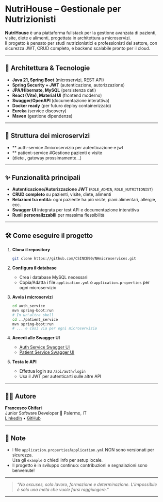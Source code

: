 # NutriHouse – Gestionale per Nutrizionisti

**NutriHouse** è una piattaforma fullstack per la gestione avanzata di pazienti, visite, diete e alimenti, progettata in architettura a microservizi.  
Il progetto è pensato per studi nutrizionistici e professionisti del settore, con sicurezza JWT, CRUD completo, e backend scalabile pronto per il cloud.

---

## 🚀 Architettura & Tecnologie

- **Java 21, Spring Boot** (microservizi, REST API)
- **Spring Security + JWT** (autenticazione, autorizzazione)
- **JPA/Hibernate, MySQL** (persistenza dati)
- **React (Vite), Material UI** (frontend moderno)
- **Swagger/OpenAPI** (documentazione interattiva)
- **Docker ready** (per futuro deploy containerizzato)
- **Eureka** (service discovery)
- **Maven** (gestione dipendenze)

---

## 📂 Struttura dei microservizi
- ** auth-service #microservizio per autenticazione e jwt
- ** patient-service #Gestione pazienti e visite
- (diete , gateway prossimamente...)

---

## ✨ Funzionalità principali

- **Autenticazione/Autorizzazione JWT** (`ROLE_ADMIN`, `ROLE_NUTRITIONIST`)
- **CRUD completo** su pazienti, visite, diete, alimenti
- **Relazioni tra entità**: ogni paziente ha più visite, piani alimentari, allergie, ecc.
- **Swagger UI** integrata per test API e documentazione interattiva
- **Ruoli personalizzabili** per massima flessibilità

---

## 🛠️ Come eseguire il progetto

1. **Clona il repository**
    ```bash
    git clone https://github.com/CSINCE90/NHmicroservices.git
    ```
2. **Configura il database**
    - Crea i database MySQL necessari
    - Copia/Adatta i file `application.yml` o `application.properties` per ogni microservizio

3. **Avvia i microservizi**
    ```bash
    cd auth_service
    mvn spring-boot:run
    # In un'altra shell
    cd ../patient_service
    mvn spring-boot:run
    # ... e così via per ogni microservizio
    ```

4. **Accedi alle Swagger UI**
    - [Auth Service Swagger UI](http://localhost:8081/swagger-ui.html)
    - [Patient Service Swagger UI](http://localhost:8082/swagger-ui.html)

5. **Testa le API**
    - Effettua login su `/api/auth/login`
    - Usa il JWT per autenticarti sulle altre API

---

## 👨‍💻 Autore

**Francesco Chifari**  
Junior Software Developer 
📍 Palermo, IT  
[LinkedIn](https://www.linkedin.com/in/francesco-chifari-386550112/) • [GitHub](https://github.com/CSINCE90)

---

## 📜 Note

- I file `application.properties`/`application.yml` NON sono versionati per sicurezza.  
  Usa gli `example` o chiedi info per setup locale.
- Il progetto è in sviluppo continuo: contribuzioni e segnalazioni sono benvenute!

---

> _“No excuses, solo lavoro, formazione e determinazione. L’impossibile è solo una meta che vuole farsi raggiungere.”_

---
